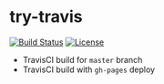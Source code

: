 # try-travis

[![Build Status](https://travis-ci.com/abhijit945/try-travis.svg?branch=master)](https://travis-ci.com/abhijit945/try-travis)
[![License](https://badgen.net/badge/license/Apache-2.0/blue)](https://github.com/abhijit945/try-semantic-versioning/blob/master/LICENSE)

* TravisCI build for `master` branch
* TravisCI build with `gh-pages` deploy
